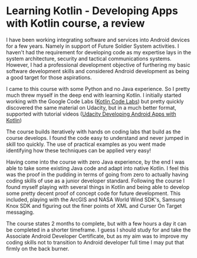 # Learning Kotlin - Developing Apps with Kotlin course, a review

I have been working integrating software and services into Android devices for a few years. Namely in support of Future Soldier System activities. I haven't had the requirement for developing code as my expertise lays in the system architecture, security and tactical communications systems. However, I had a professional development objective of furthering my basic software development skills and considered Android development as being a good target for those aspirations.

I came to this course with some Python and no Java experience. So I pretty much threw myself in the deep end with learning Kotlin. I initially started working with the Google Code Labs ([Kotlin Code Labs][5dd4add6]) but pretty quickly discovered the same material on Udacity, but in a much better format, supported with tutorial videos ([Udacity Developing Android Apps with Kotlin][89d938ac])

The course builds iteratively with hands on coding labs that build as the course develops. I found the code easy to understand and never jumped in skill too quickly. The use of practical examples as you went made identifying how these techniques can be applied very easy!

Having come into the course with zero Java experience, by the end I was able to take some existing Java code and adapt into native Kotlin. I feel this was the proof in the pudding in terms of going from zero to actually having coding skills of use as a junior developer standard. Following the course I found myself playing with several things in Kotlin and being able to develop some pretty decent proof of concept code for future development. This included, playing with the  ArcGIS and NASA World Wind SDK's, Samsung Knox SDK and figuring out the finer points of XML and Curser On Target messaging.

The course states 2 months to complete, but with a few hours a day it can be completed in a shorter timeframe. I guess I should study for and take the Associate Android Developer Certificate, but as my aim was to improve my coding skills not to transition to Android developer full time I may put that firmly on the back burner. 










  [5dd4add6]: https://codelabs.developers.google.com/codelabs/kotlin-android-training-welcome/index.html?index=..%2F..index#0 "Kotlin Code Labs"
  [89d938ac]: https://www.udacity.com/course/developing-android-apps-with-kotlin--ud9012 "Udacity Developing Android Apps with Kotlin"
